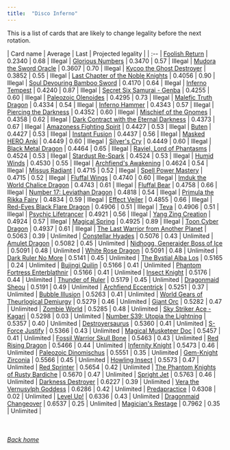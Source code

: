 ```yaml
---
title:  "Disco Inferno"
---
```


This is a list of cards that are likely to change legality before the next rotation.

| Card name | Average | Last | Projected legality |
| :-- |
[Foolish Return](https://db.ygoprodeck.com/card/?search=Foolish%20Return) | 0.2340 | 0.68 | Illegal |
[Glorious Numbers](https://db.ygoprodeck.com/card/?search=Glorious%20Numbers) | 0.3470 | 0.57 | Illegal |
[Mudora the Sword Oracle](https://db.ygoprodeck.com/card/?search=Mudora%20the%20Sword%20Oracle) | 0.3607 | 0.70 | Illegal |
[Kycoo the Ghost Destroyer](https://db.ygoprodeck.com/card/?search=Kycoo%20the%20Ghost%20Destroyer) | 0.3852 | 0.55 | Illegal |
[Last Chapter of the Noble Knights](https://db.ygoprodeck.com/card/?search=Last%20Chapter%20of%20the%20Noble%20Knights) | 0.4056 | 0.90 | Illegal |
[Soul Devouring Bamboo Sword](https://db.ygoprodeck.com/card/?search=Soul%20Devouring%20Bamboo%20Sword) | 0.4170 | 0.64 | Illegal |
[Inferno Tempest](https://db.ygoprodeck.com/card/?search=Inferno%20Tempest) | 0.4240 | 0.87 | Illegal |
[Secret Six Samurai - Genba](https://db.ygoprodeck.com/card/?search=Secret%20Six%20Samurai%20-%20Genba) | 0.4255 | 0.60 | Illegal |
[Paleozoic Olenoides](https://db.ygoprodeck.com/card/?search=Paleozoic%20Olenoides) | 0.4295 | 0.73 | Illegal |
[Malefic Truth Dragon](https://db.ygoprodeck.com/card/?search=Malefic%20Truth%20Dragon) | 0.4334 | 0.54 | Illegal |
[Inferno Hammer](https://db.ygoprodeck.com/card/?search=Inferno%20Hammer) | 0.4343 | 0.57 | Illegal |
[Piercing the Darkness](https://db.ygoprodeck.com/card/?search=Piercing%20the%20Darkness) | 0.4352 | 0.60 | Illegal |
[Mischief of the Gnomes](https://db.ygoprodeck.com/card/?search=Mischief%20of%20the%20Gnomes) | 0.4358 | 0.62 | Illegal |
[Dark Contract with the Eternal Darkness](https://db.ygoprodeck.com/card/?search=Dark%20Contract%20with%20the%20Eternal%20Darkness) | 0.4373 | 0.67 | Illegal |
[Amazoness Fighting Spirit](https://db.ygoprodeck.com/card/?search=Amazoness%20Fighting%20Spirit) | 0.4427 | 0.53 | Illegal |
[Buten](https://db.ygoprodeck.com/card/?search=Buten) | 0.4427 | 0.53 | Illegal |
[Instant Fusion](https://db.ygoprodeck.com/card/?search=Instant%20Fusion) | 0.4437 | 0.56 | Illegal |
[Masked HERO Anki](https://db.ygoprodeck.com/card/?search=Masked%20HERO%20Anki) | 0.4449 | 0.60 | Illegal |
[Silver's Cry](https://db.ygoprodeck.com/card/?search=Silver's%20Cry) | 0.4449 | 0.60 | Illegal |
[Black Metal Dragon](https://db.ygoprodeck.com/card/?search=Black%20Metal%20Dragon) | 0.4464 | 0.65 | Illegal |
[Raviel, Lord of Phantasms](https://db.ygoprodeck.com/card/?search=Raviel,%20Lord%20of%20Phantasms) | 0.4524 | 0.53 | Illegal |
[Stardust Re-Spark](https://db.ygoprodeck.com/card/?search=Stardust%20Re-Spark) | 0.4524 | 0.53 | Illegal |
[Humid Winds](https://db.ygoprodeck.com/card/?search=Humid%20Winds) | 0.4530 | 0.55 | Illegal |
[Archfiend's Awakening](https://db.ygoprodeck.com/card/?search=Archfiend's%20Awakening) | 0.4624 | 0.54 | Illegal |
[Missus Radiant](https://db.ygoprodeck.com/card/?search=Missus%20Radiant) | 0.4715 | 0.52 | Illegal |
[Spell Power Mastery](https://db.ygoprodeck.com/card/?search=Spell%20Power%20Mastery) | 0.4715 | 0.52 | Illegal |
[Fluffal Wings](https://db.ygoprodeck.com/card/?search=Fluffal%20Wings) | 0.4740 | 0.60 | Illegal |
[Imduk the World Chalice Dragon](https://db.ygoprodeck.com/card/?search=Imduk%20the%20World%20Chalice%20Dragon) | 0.4743 | 0.61 | Illegal |
[Fluffal Bear](https://db.ygoprodeck.com/card/?search=Fluffal%20Bear) | 0.4758 | 0.66 | Illegal |
[Number 17: Leviathan Dragon](https://db.ygoprodeck.com/card/?search=Number%2017:%20Leviathan%20Dragon) | 0.4818 | 0.54 | Illegal |
[Primula the Rikka Fairy](https://db.ygoprodeck.com/card/?search=Primula%20the%20Rikka%20Fairy) | 0.4834 | 0.59 | Illegal |
[Effect Veiler](https://db.ygoprodeck.com/card/?search=Effect%20Veiler) | 0.4855 | 0.66 | Illegal |
[Red-Eyes Black Flare Dragon](https://db.ygoprodeck.com/card/?search=Red-Eyes%20Black%20Flare%20Dragon) | 0.4906 | 0.51 | Illegal |
[Teva](https://db.ygoprodeck.com/card/?search=Teva) | 0.4906 | 0.51 | Illegal |
[Psychic Lifetrancer](https://db.ygoprodeck.com/card/?search=Psychic%20Lifetrancer) | 0.4921 | 0.56 | Illegal |
[Yang Zing Creation](https://db.ygoprodeck.com/card/?search=Yang%20Zing%20Creation) | 0.4924 | 0.57 | Illegal |
[Magical Spring](https://db.ygoprodeck.com/card/?search=Magical%20Spring) | 0.4925 | 0.89 | Illegal |
[Toon Cyber Dragon](https://db.ygoprodeck.com/card/?search=Toon%20Cyber%20Dragon) | 0.4937 | 0.61 | Illegal |
[The Last Warrior from Another Planet](https://db.ygoprodeck.com/card/?search=The%20Last%20Warrior%20from%20Another%20Planet) | 0.5063 | 0.39 | Unlimited |
[Constellar Hyades](https://db.ygoprodeck.com/card/?search=Constellar%20Hyades) | 0.5076 | 0.43 | Unlimited |
[Amulet Dragon](https://db.ygoprodeck.com/card/?search=Amulet%20Dragon) | 0.5082 | 0.45 | Unlimited |
[Nidhogg, Generaider Boss of Ice](https://db.ygoprodeck.com/card/?search=Nidhogg,%20Generaider%20Boss%20of%20Ice) | 0.5091 | 0.48 | Unlimited |
[White Rose Dragon](https://db.ygoprodeck.com/card/?search=White%20Rose%20Dragon) | 0.5091 | 0.48 | Unlimited |
[Dark Ruler No More](https://db.ygoprodeck.com/card/?search=Dark%20Ruler%20No%20More) | 0.5141 | 0.45 | Unlimited |
[The Bystial Alba Los](https://db.ygoprodeck.com/card/?search=The%20Bystial%20Alba%20Los) | 0.5165 | 0.24 | Unlimited |
[Bujingi Quilin](https://db.ygoprodeck.com/card/?search=Bujingi%20Quilin) | 0.5166 | 0.41 | Unlimited |
[Phantom Fortress Enterblathnir](https://db.ygoprodeck.com/card/?search=Phantom%20Fortress%20Enterblathnir) | 0.5166 | 0.41 | Unlimited |
[Insect Knight](https://db.ygoprodeck.com/card/?search=Insect%20Knight) | 0.5176 | 0.44 | Unlimited |
[Thunder of Ruler](https://db.ygoprodeck.com/card/?search=Thunder%20of%20Ruler) | 0.5179 | 0.45 | Unlimited |
[Dragonmaid Sheou](https://db.ygoprodeck.com/card/?search=Dragonmaid%20Sheou) | 0.5191 | 0.49 | Unlimited |
[Archfiend Eccentrick](https://db.ygoprodeck.com/card/?search=Archfiend%20Eccentrick) | 0.5251 | 0.37 | Unlimited |
[Bubble Illusion](https://db.ygoprodeck.com/card/?search=Bubble%20Illusion) | 0.5263 | 0.41 | Unlimited |
[World Gears of Theurlogical Demiurgy](https://db.ygoprodeck.com/card/?search=World%20Gears%20of%20Theurlogical%20Demiurgy) | 0.5279 | 0.46 | Unlimited |
[Giant Orc](https://db.ygoprodeck.com/card/?search=Giant%20Orc) | 0.5282 | 0.47 | Unlimited |
[Zombie World](https://db.ygoprodeck.com/card/?search=Zombie%20World) | 0.5285 | 0.48 | Unlimited |
[Sky Striker Ace - Kagari](https://db.ygoprodeck.com/card/?search=Sky%20Striker%20Ace%20-%20Kagari) | 0.5298 | 0.03 | Unlimited |
[Number S39: Utopia the Lightning](https://db.ygoprodeck.com/card/?search=Number%20S39:%20Utopia%20the%20Lightning) | 0.5357 | 0.40 | Unlimited |
[Destroyersaurus](https://db.ygoprodeck.com/card/?search=Destroyersaurus) | 0.5360 | 0.41 | Unlimited |
[S-Force Justify](https://db.ygoprodeck.com/card/?search=S-Force%20Justify) | 0.5366 | 0.43 | Unlimited |
[Magical Musketeer Doc](https://db.ygoprodeck.com/card/?search=Magical%20Musketeer%20Doc) | 0.5457 | 0.41 | Unlimited |
[Fossil Warrior Skull Bone](https://db.ygoprodeck.com/card/?search=Fossil%20Warrior%20Skull%20Bone) | 0.5463 | 0.43 | Unlimited |
[Red Rising Dragon](https://db.ygoprodeck.com/card/?search=Red%20Rising%20Dragon) | 0.5466 | 0.44 | Unlimited |
[Infernity Knight](https://db.ygoprodeck.com/card/?search=Infernity%20Knight) | 0.5473 | 0.46 | Unlimited |
[Paleozoic Dinomischus](https://db.ygoprodeck.com/card/?search=Paleozoic%20Dinomischus) | 0.5551 | 0.35 | Unlimited |
[Gem-Knight Zirconia](https://db.ygoprodeck.com/card/?search=Gem-Knight%20Zirconia) | 0.5566 | 0.45 | Unlimited |
[Howling Insect](https://db.ygoprodeck.com/card/?search=Howling%20Insect) | 0.5573 | 0.47 | Unlimited |
[Red Sprinter](https://db.ygoprodeck.com/card/?search=Red%20Sprinter) | 0.5654 | 0.42 | Unlimited |
[The Phantom Knights of Rusty Bardiche](https://db.ygoprodeck.com/card/?search=The%20Phantom%20Knights%20of%20Rusty%20Bardiche) | 0.5670 | 0.47 | Unlimited |
[Spright Jet](https://db.ygoprodeck.com/card/?search=Spright%20Jet) | 0.5763 | 0.46 | Unlimited |
[Darkness Destroyer](https://db.ygoprodeck.com/card/?search=Darkness%20Destroyer) | 0.6227 | 0.39 | Unlimited |
[Vera the Vernusylph Goddess](https://db.ygoprodeck.com/card/?search=Vera%20the%20Vernusylph%20Goddess) | 0.6286 | 0.42 | Unlimited |
[Predapractice](https://db.ygoprodeck.com/card/?search=Predapractice) | 0.6308 | 0.02 | Unlimited |
[Level Up!](https://db.ygoprodeck.com/card/?search=Level%20Up!) | 0.6336 | 0.43 | Unlimited |
[Dragonmaid Changeover](https://db.ygoprodeck.com/card/?search=Dragonmaid%20Changeover) | 0.6537 | 0.25 | Unlimited |
[Magician's Restage](https://db.ygoprodeck.com/card/?search=Magician's%20Restage) | 0.7962 | 0.35 | Unlimited |

<br>

###### [Back home](index)